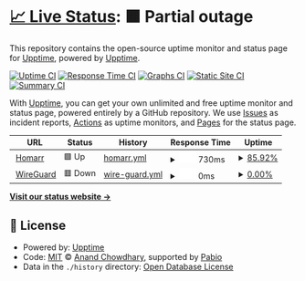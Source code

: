 # [📈 Live Status](https://upptime.github.io/upptime): <!--live status--> **🟧 Partial outage**

This repository contains the open-source uptime monitor and status page for [Upptime](https://upptime.js.org), powered by [Upptime](https://github.com/upptime/upptime).

[![Uptime CI](https://github.com/upptime/upptime/workflows/Uptime%20CI/badge.svg)](https://github.com/upptime/upptime/actions?query=workflow%3A%22Uptime+CI%22)
[![Response Time CI](https://github.com/upptime/upptime/workflows/Response%20Time%20CI/badge.svg)](https://github.com/upptime/upptime/actions?query=workflow%3A%22Response+Time+CI%22)
[![Graphs CI](https://github.com/upptime/upptime/workflows/Graphs%20CI/badge.svg)](https://github.com/upptime/upptime/actions?query=workflow%3A%22Graphs+CI%22)
[![Static Site CI](https://github.com/upptime/upptime/workflows/Static%20Site%20CI/badge.svg)](https://github.com/upptime/upptime/actions?query=workflow%3A%22Static+Site+CI%22)
[![Summary CI](https://github.com/upptime/upptime/workflows/Summary%20CI/badge.svg)](https://github.com/upptime/upptime/actions?query=workflow%3A%22Summary+CI%22)

With [Upptime](https://upptime.js.org), you can get your own unlimited and free uptime monitor and status page, powered entirely by a GitHub repository. We use [Issues](https://github.com/upptime/upptime/issues) as incident reports, [Actions](https://github.com/upptime/upptime/actions) as uptime monitors, and [Pages](https://upptime.github.io/upptime) for the status page.

<!--start: status pages-->
<!-- This summary is generated by Upptime (https://github.com/upptime/upptime) -->
<!-- Do not edit this manually, your changes will be overwritten -->
<!-- prettier-ignore -->
| URL | Status | History | Response Time | Uptime |
| --- | ------ | ------- | ------------- | ------ |
| <img alt="" src="https://icons.duckduckgo.com/ip3/homarr.88367832.xyz.ico" height="13"> [Homarr](https://homarr.88367832.xyz/board/default) | 🟩 Up | [homarr.yml](https://github.com/mateus2k2/upptime/commits/HEAD/history/homarr.yml) | <details><summary><img alt="Response time graph" src="./graphs/homarr/response-time-week.png" height="20"> 730ms</summary><br><a href="https://upptime.github.io/upptime/history/homarr"><img alt="Response time 783" src="https://img.shields.io/endpoint?url=https%3A%2F%2Fraw.githubusercontent.com%2Fmateus2k2%2Fupptime%2FHEAD%2Fapi%2Fhomarr%2Fresponse-time.json"></a><br><a href="https://upptime.github.io/upptime/history/homarr"><img alt="24-hour response time 782" src="https://img.shields.io/endpoint?url=https%3A%2F%2Fraw.githubusercontent.com%2Fmateus2k2%2Fupptime%2FHEAD%2Fapi%2Fhomarr%2Fresponse-time-day.json"></a><br><a href="https://upptime.github.io/upptime/history/homarr"><img alt="7-day response time 730" src="https://img.shields.io/endpoint?url=https%3A%2F%2Fraw.githubusercontent.com%2Fmateus2k2%2Fupptime%2FHEAD%2Fapi%2Fhomarr%2Fresponse-time-week.json"></a><br><a href="https://upptime.github.io/upptime/history/homarr"><img alt="30-day response time 778" src="https://img.shields.io/endpoint?url=https%3A%2F%2Fraw.githubusercontent.com%2Fmateus2k2%2Fupptime%2FHEAD%2Fapi%2Fhomarr%2Fresponse-time-month.json"></a><br><a href="https://upptime.github.io/upptime/history/homarr"><img alt="1-year response time 783" src="https://img.shields.io/endpoint?url=https%3A%2F%2Fraw.githubusercontent.com%2Fmateus2k2%2Fupptime%2FHEAD%2Fapi%2Fhomarr%2Fresponse-time-year.json"></a></details> | <details><summary><a href="https://upptime.github.io/upptime/history/homarr">85.92%</a></summary><a href="https://upptime.github.io/upptime/history/homarr"><img alt="All-time uptime 74.29%" src="https://img.shields.io/endpoint?url=https%3A%2F%2Fraw.githubusercontent.com%2Fmateus2k2%2Fupptime%2FHEAD%2Fapi%2Fhomarr%2Fuptime.json"></a><br><a href="https://upptime.github.io/upptime/history/homarr"><img alt="24-hour uptime 100.00%" src="https://img.shields.io/endpoint?url=https%3A%2F%2Fraw.githubusercontent.com%2Fmateus2k2%2Fupptime%2FHEAD%2Fapi%2Fhomarr%2Fuptime-day.json"></a><br><a href="https://upptime.github.io/upptime/history/homarr"><img alt="7-day uptime 85.92%" src="https://img.shields.io/endpoint?url=https%3A%2F%2Fraw.githubusercontent.com%2Fmateus2k2%2Fupptime%2FHEAD%2Fapi%2Fhomarr%2Fuptime-week.json"></a><br><a href="https://upptime.github.io/upptime/history/homarr"><img alt="30-day uptime 84.83%" src="https://img.shields.io/endpoint?url=https%3A%2F%2Fraw.githubusercontent.com%2Fmateus2k2%2Fupptime%2FHEAD%2Fapi%2Fhomarr%2Fuptime-month.json"></a><br><a href="https://upptime.github.io/upptime/history/homarr"><img alt="1-year uptime 74.29%" src="https://img.shields.io/endpoint?url=https%3A%2F%2Fraw.githubusercontent.com%2Fmateus2k2%2Fupptime%2FHEAD%2Fapi%2Fhomarr%2Fuptime-year.json"></a></details>
| <img alt="" src="https://icons.duckduckgo.com/ip3/null.ico" height="13"> [WireGuard](homelab.88367832.xyz) | 🟥 Down | [wire-guard.yml](https://github.com/mateus2k2/upptime/commits/HEAD/history/wire-guard.yml) | <details><summary><img alt="Response time graph" src="./graphs/wire-guard/response-time-week.png" height="20"> 0ms</summary><br><a href="https://upptime.github.io/upptime/history/wire-guard"><img alt="Response time 34" src="https://img.shields.io/endpoint?url=https%3A%2F%2Fraw.githubusercontent.com%2Fmateus2k2%2Fupptime%2FHEAD%2Fapi%2Fwire-guard%2Fresponse-time.json"></a><br><a href="https://upptime.github.io/upptime/history/wire-guard"><img alt="24-hour response time 0" src="https://img.shields.io/endpoint?url=https%3A%2F%2Fraw.githubusercontent.com%2Fmateus2k2%2Fupptime%2FHEAD%2Fapi%2Fwire-guard%2Fresponse-time-day.json"></a><br><a href="https://upptime.github.io/upptime/history/wire-guard"><img alt="7-day response time 0" src="https://img.shields.io/endpoint?url=https%3A%2F%2Fraw.githubusercontent.com%2Fmateus2k2%2Fupptime%2FHEAD%2Fapi%2Fwire-guard%2Fresponse-time-week.json"></a><br><a href="https://upptime.github.io/upptime/history/wire-guard"><img alt="30-day response time 0" src="https://img.shields.io/endpoint?url=https%3A%2F%2Fraw.githubusercontent.com%2Fmateus2k2%2Fupptime%2FHEAD%2Fapi%2Fwire-guard%2Fresponse-time-month.json"></a><br><a href="https://upptime.github.io/upptime/history/wire-guard"><img alt="1-year response time 34" src="https://img.shields.io/endpoint?url=https%3A%2F%2Fraw.githubusercontent.com%2Fmateus2k2%2Fupptime%2FHEAD%2Fapi%2Fwire-guard%2Fresponse-time-year.json"></a></details> | <details><summary><a href="https://upptime.github.io/upptime/history/wire-guard">0.00%</a></summary><a href="https://upptime.github.io/upptime/history/wire-guard"><img alt="All-time uptime 0.02%" src="https://img.shields.io/endpoint?url=https%3A%2F%2Fraw.githubusercontent.com%2Fmateus2k2%2Fupptime%2FHEAD%2Fapi%2Fwire-guard%2Fuptime.json"></a><br><a href="https://upptime.github.io/upptime/history/wire-guard"><img alt="24-hour uptime 0.00%" src="https://img.shields.io/endpoint?url=https%3A%2F%2Fraw.githubusercontent.com%2Fmateus2k2%2Fupptime%2FHEAD%2Fapi%2Fwire-guard%2Fuptime-day.json"></a><br><a href="https://upptime.github.io/upptime/history/wire-guard"><img alt="7-day uptime 0.00%" src="https://img.shields.io/endpoint?url=https%3A%2F%2Fraw.githubusercontent.com%2Fmateus2k2%2Fupptime%2FHEAD%2Fapi%2Fwire-guard%2Fuptime-week.json"></a><br><a href="https://upptime.github.io/upptime/history/wire-guard"><img alt="30-day uptime 1.38%" src="https://img.shields.io/endpoint?url=https%3A%2F%2Fraw.githubusercontent.com%2Fmateus2k2%2Fupptime%2FHEAD%2Fapi%2Fwire-guard%2Fuptime-month.json"></a><br><a href="https://upptime.github.io/upptime/history/wire-guard"><img alt="1-year uptime 0.02%" src="https://img.shields.io/endpoint?url=https%3A%2F%2Fraw.githubusercontent.com%2Fmateus2k2%2Fupptime%2FHEAD%2Fapi%2Fwire-guard%2Fuptime-year.json"></a></details>

<!--end: status pages-->

[**Visit our status website →**](https://upptime.github.io/upptime)

## 📄 License

- Powered by: [Upptime](https://github.com/upptime/upptime)
- Code: [MIT](./LICENSE) © [Anand Chowdhary](https://anandchowdhary.com), supported by [Pabio](https://pabio.com)
- Data in the `./history` directory: [Open Database License](https://opendatacommons.org/licenses/odbl/1-0/)
